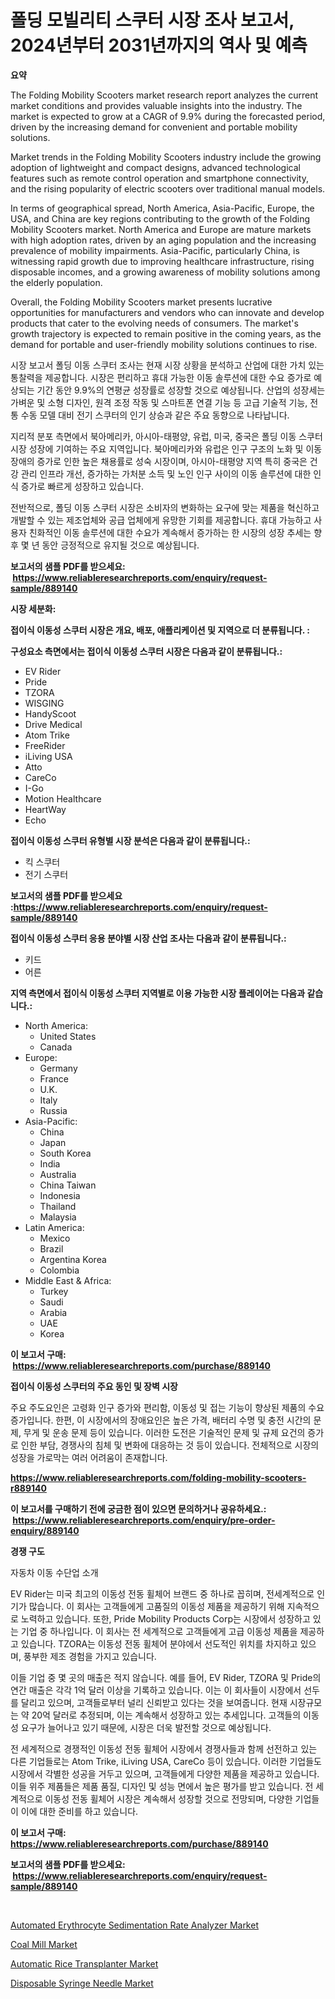 <p><h1>폴딩 모빌리티 스쿠터 시장 조사 보고서, 2024년부터 2031년까지의 역사 및 예측</h1></p><p><strong>요약</strong></p>
<p><p>The Folding Mobility Scooters market research report analyzes the current market conditions and provides valuable insights into the industry. The market is expected to grow at a CAGR of 9.9% during the forecasted period, driven by the increasing demand for convenient and portable mobility solutions. </p><p>Market trends in the Folding Mobility Scooters industry include the growing adoption of lightweight and compact designs, advanced technological features such as remote control operation and smartphone connectivity, and the rising popularity of electric scooters over traditional manual models.</p><p>In terms of geographical spread, North America, Asia-Pacific, Europe, the USA, and China are key regions contributing to the growth of the Folding Mobility Scooters market. North America and Europe are mature markets with high adoption rates, driven by an aging population and the increasing prevalence of mobility impairments. Asia-Pacific, particularly China, is witnessing rapid growth due to improving healthcare infrastructure, rising disposable incomes, and a growing awareness of mobility solutions among the elderly population.</p><p>Overall, the Folding Mobility Scooters market presents lucrative opportunities for manufacturers and vendors who can innovate and develop products that cater to the evolving needs of consumers. The market's growth trajectory is expected to remain positive in the coming years, as the demand for portable and user-friendly mobility solutions continues to rise. </p><p>시장 보고서 폴딩 이동 스쿠터 조사는 현재 시장 상황을 분석하고 산업에 대한 가치 있는 통찰력을 제공합니다. 시장은 편리하고 휴대 가능한 이동 솔루션에 대한 수요 증가로 예상되는 기간 동안 9.9%의 연평균 성장률로 성장할 것으로 예상됩니다.  산업의 성장세는 가벼운 및 소형 디자인, 원격 조정 작동 및 스마트폰 연결 기능 등 고급 기술적 기능, 전통 수동 모델 대비 전기 스쿠터의 인기 상승과 같은 주요 동향으로 나타납니다.</p><p>지리적 분포 측면에서 북아메리카, 아시아-태평양, 유럽, 미국, 중국은 폴딩 이동 스쿠터 시장 성장에 기여하는 주요 지역입니다. 북아메리카와 유럽은 인구 구조의 노화 및 이동 장애의 증가로 인한 높은 채용률로 성숙 시장이며, 아시아-태평양 지역 특히 중국은 건강 관리 인프라 개선, 증가하는 가처분 소득 및 노인 인구 사이의 이동 솔루션에 대한 인식 증가로 빠르게 성장하고 있습니다.</p><p>전반적으로, 폴딩 이동 스쿠터 시장은 소비자의 변화하는 요구에 맞는 제품을 혁신하고 개발할 수 있는 제조업체와 공급 업체에게 유망한 기회를 제공합니다. 휴대 가능하고 사용자 친화적인 이동 솔루션에 대한 수요가 계속해서 증가하는 한 시장의 성장 추세는 향후 몇 년 동안 긍정적으로 유지될 것으로 예상됩니다.</p></p>
<p><strong>보고서의 샘플 PDF를 받으세요: &nbsp;<a href="https://www.reliableresearchreports.com/enquiry/request-sample/889140">https://www.reliableresearchreports.com/enquiry/request-sample/889140</a></strong></p>
<p><strong>시장 세분화:</strong></p>
<p><strong> 접이식 이동성 스쿠터 시장은 개요, 배포, 애플리케이션 및 지역으로 더 분류됩니다. :</strong></p>
<p><strong>구성요소 측면에서는 접이식 이동성 스쿠터 시장은 다음과 같이 분류됩니다.:</strong></p>
<p><ul><li>EV Rider</li><li>Pride</li><li>TZORA</li><li>WISGING</li><li>HandyScoot</li><li>Drive Medical</li><li>Atom Trike</li><li>FreeRider</li><li>iLiving USA</li><li>Atto</li><li>CareCo</li><li>I-Go</li><li>Motion Healthcare</li><li>HeartWay</li><li>Echo</li></ul></p>
<p><strong> 접이식 이동성 스쿠터 유형별 시장 분석은 다음과 같이 분류됩니다.:</strong></p>
<p><ul><li>킥 스쿠터</li><li>전기 스쿠터</li></ul></p>
<p><strong>보고서의 샘플 PDF를 받으세요 :<a href="https://www.reliableresearchreports.com/enquiry/request-sample/889140">https://www.reliableresearchreports.com/enquiry/request-sample/889140</a></strong></p>
<p><strong> 접이식 이동성 스쿠터 응용 분야별 시장 산업 조사는 다음과 같이 분류됩니다.:</strong></p>
<p><ul><li>키드</li><li>어른</li></ul></p>
<p><strong>지역 측면에서 접이식 이동성 스쿠터 지역별로 이용 가능한 시장 플레이어는 다음과 같습니다.:</strong></p>
<p><ul>
    <li>
        North America:
        <ul>
            <li>United States</li>
            <li>Canada</li>
        </ul>
    </li>
    <li>
        Europe:
        <ul>
            <li>Germany</li>
            <li>France</li>
            <li>U.K.</li>
            <li>Italy</li>
            <li>Russia</li>
        </ul>
    </li>
    <li>
        Asia-Pacific:
        <ul>
            <li>China</li>
            <li>Japan</li>
            <li>South Korea</li>
            <li>India</li>
            <li>Australia</li>
            <li>China Taiwan</li>
            <li>Indonesia</li>
            <li>Thailand</li>
            <li>Malaysia</li>
        </ul>
    </li>
    <li>
        Latin America:
        <ul>
            <li>Mexico</li>
            <li>Brazil</li>
            <li>Argentina Korea</li>
            <li>Colombia</li>
        </ul>
    </li>
    <li>
        Middle East & Africa:
        <ul>
            <li>Turkey</li>
            <li>Saudi</li>
            <li>Arabia</li>
            <li>UAE</li>
            <li>Korea</li>
        </ul>
    </li>
    </ul></p>
<p><strong>이 보고서 구매: &nbsp;<a href="https://www.reliableresearchreports.com/purchase/889140">https://www.reliableresearchreports.com/purchase/889140</a></strong></p>
<p><strong>접이식 이동성 스쿠터의 주요 동인 및 장벽 시장</strong></p>
<p><p>주요 주도요인은 고령화 인구 증가와 편리함, 이동성 및 접는 기능이 향상된 제품의 수요 증가입니다. 한편, 이 시장에서의 장애요인은 높은 가격, 배터리 수명 및 충전 시간의 문제, 무게 및 운송 문제 등이 있습니다. 이러한 도전은 기술적인 문제 및 규제 요건의 증가로 인한 부담, 경쟁사의 침체 및 변화에 대응하는 것 등이 있습니다. 전체적으로 시장의 성장을 가로막는 여러 어려움이 존재합니다.</p></p>
<p><strong><a href="https://www.reliableresearchreports.com/folding-mobility-scooters-r889140">https://www.reliableresearchreports.com/folding-mobility-scooters-r889140</a></strong></p>
<p><strong>이 보고서를 구매하기 전에 궁금한 점이 있으면 문의하거나 공유하세요.: &nbsp;<a href="https://www.reliableresearchreports.com/enquiry/pre-order-enquiry/889140">https://www.reliableresearchreports.com/enquiry/pre-order-enquiry/889140</a></strong></p>
<p><strong>경쟁 구도</strong></p>
<p><p>자동차 이동 수단업 소개</p><p>EV Rider는 미국 최고의 이동성 전동 휠체어 브랜드 중 하나로 꼽히며, 전세계적으로 인기가 많습니다. 이 회사는 고객들에게 고품질의 이동성 제품을 제공하기 위해 지속적으로 노력하고 있습니다. 또한, Pride Mobility Products Corp는 시장에서 성장하고 있는 기업 중 하나입니다. 이 회사는 전 세계적으로 고객들에게 고급 이동성 제품을 제공하고 있습니다. TZORA는 이동성 전동 휠체어 분야에서 선도적인 위치를 차지하고 있으며, 풍부한 제조 경험을 가지고 있습니다.</p><p>이들 기업 중 몇 곳의 매출은 적지 않습니다. 예를 들어, EV Rider, TZORA 및 Pride의 연간 매출은 각각 1억 달러 이상을 기록하고 있습니다. 이는 이 회사들이 시장에서 선두를 달리고 있으며, 고객들로부터 널리 신뢰받고 있다는 것을 보여줍니다. 현재 시장규모는 약 20억 달러로 추정되며, 이는 계속해서 성장하고 있는 추세입니다. 고객들의 이동성 요구가 늘어나고 있기 때문에, 시장은 더욱 발전할 것으로 예상됩니다.</p><p>전 세계적으로 경쟁적인 이동성 전동 휠체어 시장에서 경쟁사들과 함께 선전하고 있는 다른 기업들로는 Atom Trike, iLiving USA, CareCo 등이 있습니다. 이러한 기업들도 시장에서 각별한 성공을 거두고 있으며, 고객들에게 다양한 제품을 제공하고 있습니다. 이들 위주 제품들은 제품 품질, 디자인 및 성능 면에서 높은 평가를 받고 있습니다. 전 세계적으로 이동성 전동 휠체어 시장은 계속해서 성장할 것으로 전망되며, 다양한 기업들이 이에 대한 준비를 하고 있습니다.</p></p>
<p><strong>이 보고서 구매: &nbsp; <a href="https://www.reliableresearchreports.com/purchase/889140">https://www.reliableresearchreports.com/purchase/889140</a></strong></p>
<p><strong>보고서의 샘플 PDF를 받으세요: &nbsp;<a href="https://www.reliableresearchreports.com/enquiry/request-sample/889140">https://www.reliableresearchreports.com/enquiry/request-sample/889140</a></strong><strong></strong></p>
<p>&nbsp;</p>
<p><p><a href="https://www.linkedin.com/pulse/automated-erythrocyte-sedimentation-rate-analyzer-market-kilne?trackingId=S4ucXu2kubPX7HD7cPGBFw%3D%3D">Automated Erythrocyte Sedimentation Rate Analyzer Market</a></p><p><a href="https://github.com/gamblestampleyjenny50m5sl6/Market-Research-Report-List-2/blob/main/coal-mill-market.md">Coal Mill Market</a></p><p><a href="https://github.com/wwwkeltoum/Market-Research-Report-List-2/blob/main/automatic-rice-transplanter-market.md">Automatic Rice Transplanter Market</a></p><p><a href="https://www.linkedin.com/pulse/disposable-syringe-needle-market-comprehensive-assessment-bc3xe?trackingId=XaBUVrFd986PxRL9J5MN2Q%3D%3D">Disposable Syringe Needle Market</a></p></p>